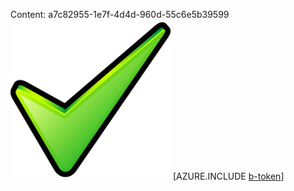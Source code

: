 Content: a7c82955-1e7f-4d4d-960d-55c6e5b39599![image](db70d489-36b9-454b-b1c2-92353f49705d.png)
[AZURE.INCLUDE [b-token](5469028f-e60b-45ea-bcb3-322e81cc49e6.md)]
